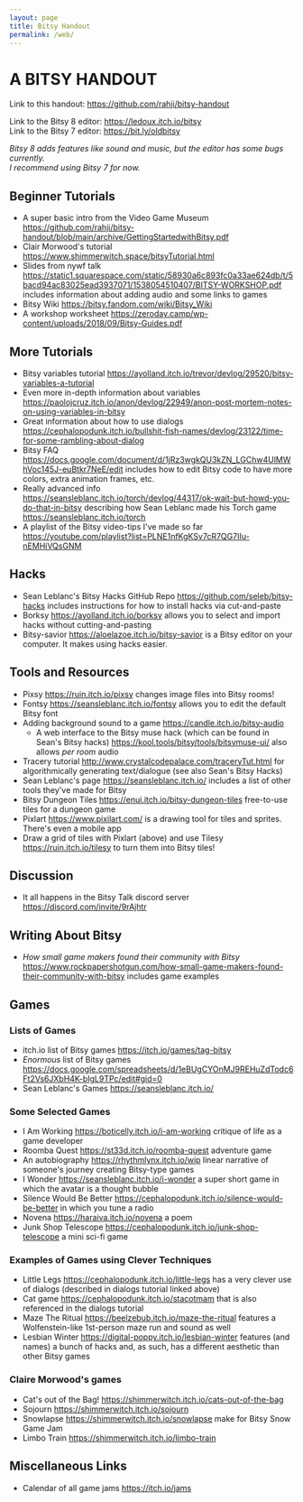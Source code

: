 ```yaml
---
layout: page
title: Bitsy Handout
permalink: /web/
---
```


# A BITSY HANDOUT

Link to this handout: <https://github.com/rahji/bitsy-handout>

Link to the Bitsy 8 editor: <https://ledoux.itch.io/bitsy>  
Link to the Bitsy 7 editor: <https://bit.ly/oldbitsy>

*Bitsy 8 adds features like sound and music, but the editor has some bugs currently.  
I recommend using Bitsy 7 for now.*

## Beginner Tutorials

* A super basic intro from the Video Game Museum <https://github.com/rahji/bitsy-handout/blob/main/archive/GettingStartedwithBitsy.pdf>
* Clair Morwood's tutorial <https://www.shimmerwitch.space/bitsyTutorial.html>
* Slides from nywf talk <https://static1.squarespace.com/static/58930a6c893fc0a33ae624db/t/5bacd94ac83025ead3937071/1538054510407/BITSY-WORKSHOP.pdf> includes information about adding audio and some links to games
* Bitsy Wiki <https://bitsy.fandom.com/wiki/Bitsy_Wiki>
* A workshop worksheet <https://zeroday.camp/wp-content/uploads/2018/09/Bitsy-Guides.pdf>

## More Tutorials

* Bitsy variables tutorial <https://ayolland.itch.io/trevor/devlog/29520/bitsy-variables-a-tutorial>
* Even more in-depth information about variables <https://paolojcruz.itch.io/anon/devlog/22949/anon-post-mortem-notes-on-using-variables-in-bitsy>
* Great information about how to use dialogs <https://cephalopodunk.itch.io/bullshit-fish-names/devlog/23122/time-for-some-rambling-about-dialog>
* Bitsy FAQ <https://docs.google.com/document/d/1jRz3wgkQU3kZN_LGChw4UlMWhVoc145J-euBtkr7NeE/edit> includes how to edit Bitsy code to have more colors, extra animation frames, etc.
* Really advanced info <https://seansleblanc.itch.io/torch/devlog/44317/ok-wait-but-howd-you-do-that-in-bitsy> describing how Sean Leblanc made his Torch game <https://seansleblanc.itch.io/torch>
* A playlist of the Bitsy video-tips I've made so far <https://youtube.com/playlist?list=PLNE1nfKgKSv7cR7QG7IIu-nEMHiVQsGNM>

## Hacks

* Sean Leblanc's Bitsy Hacks GitHub Repo <https://github.com/seleb/bitsy-hacks> includes instructions for how to install hacks via cut-and-paste
* Borksy <https://ayolland.itch.io/borksy> allows you to select and import hacks without cutting-and-pasting
* Bitsy-savior <https://aloelazoe.itch.io/bitsy-savior> is a Bitsy editor on your computer. It makes using hacks easier.

## Tools and Resources

* Pixsy <https://ruin.itch.io/pixsy> changes image files into Bitsy rooms!
* Fontsy <https://seansleblanc.itch.io/fontsy> allows you to edit the default Bitsy font
* Adding background sound to a game <https://candle.itch.io/bitsy-audio>
  * A web interface to the Bitsy muse hack (which can be found in Sean's Bitsy hacks) <https://kool.tools/bitsy/tools/bitsymuse-ui/> also allows *per room* audio
* Tracery tutorial <http://www.crystalcodepalace.com/traceryTut.html> for algorithmically generating text/dialogue (see also Sean's Bitsy Hacks)
* Sean Leblanc's page <https://seansleblanc.itch.io/> includes a list of other tools they've made for Bitsy
* Bitsy Dungeon Tiles <https://enui.itch.io/bitsy-dungeon-tiles> free-to-use tiles for a dungeon game
* Pixlart <https://www.pixilart.com/> is a drawing tool for tiles and sprites. There's even a mobile app
* Draw a grid of tiles with Pixlart (above) and use Tilesy <https://ruin.itch.io/tilesy> to turn them into Bitsy tiles!

<div style="page-break-after: always;"></div>

## Discussion

* It all happens in the Bitsy Talk discord server <https://discord.com/invite/9rAjhtr>

## Writing About Bitsy

* *How small game makers found their community with Bitsy* <https://www.rockpapershotgun.com/how-small-game-makers-found-their-community-with-bitsy> includes game examples

## Games

### Lists of Games

* itch.io list of Bitsy games <https://itch.io/games/tag-bitsy>
* *Enormous* list of Bitsy games <https://docs.google.com/spreadsheets/d/1eBUgCYOnMJ9REHuZdTodc6Ft2Vs6JXbH4K-bIgL9TPc/edit#gid=0>
* Sean Leblanc's Games <https://seansleblanc.itch.io/>

### Some Selected Games

* I Am Working <https://boticelly.itch.io/i-am-working> critique of life as a game developer
* Roomba Quest <https://st33d.itch.io/roomba-quest> adventure game
* An autobiography <https://rhythmlynx.itch.io/wip> linear narrative of someone's journey creating Bitsy-type games
* I Wonder <https://seansleblanc.itch.io/i-wonder> a super short game in which the avatar is a thought bubble
* Silence Would Be Better <https://cephalopodunk.itch.io/silence-would-be-better> in which you tune a radio
* Novena <https://haraiva.itch.io/novena> a poem
* Junk Shop Telescope <https://cephalopodunk.itch.io/junk-shop-telescope> a mini sci-fi game

### Examples of Games using Clever Techniques

* Little Legs <https://cephalopodunk.itch.io/little-legs> has a very clever use of dialogs (described in dialogs tutorial linked above)
* Cat game <https://cephalopodunk.itch.io/stacotmam> that is also referenced in the dialogs tutorial
* Maze The Ritual <https://beelzebub.itch.io/maze-the-ritual> features a Wolfenstein-like 1st-person maze run and sound as well
* Lesbian Winter <https://digital-poppy.itch.io/lesbian-winter> features (and names) a bunch of hacks and, as such, has a different aesthetic than other Bitsy games

### Claire Morwood's games

* Cat's out of the Bag! <https://shimmerwitch.itch.io/cats-out-of-the-bag>
* Sojourn <https://shimmerwitch.itch.io/sojourn>
* Snowlapse <https://shimmerwitch.itch.io/snowlapse> make for Bitsy Snow Game Jam
* Limbo Train <https://shimmerwitch.itch.io/limbo-train>

## Miscellaneous Links

* Calendar of all game jams <https://itch.io/jams>
